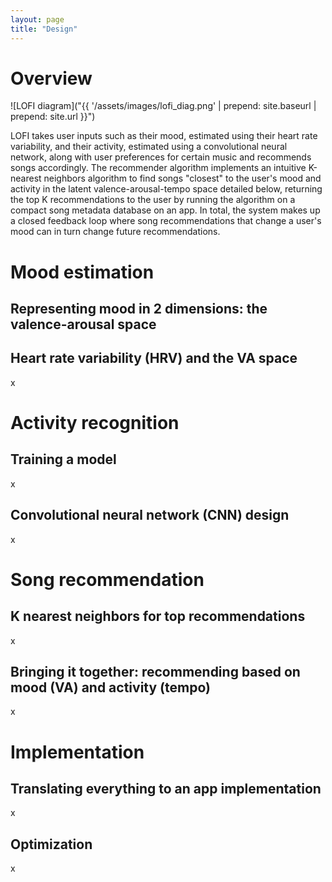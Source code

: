 ```yaml
---
layout: page
title: "Design"
---
```


# Overview



![LOFI diagram]("{{ '/assets/images/lofi_diag.png' | prepend: site.baseurl | prepend: site.url }}")

LOFI takes user inputs such as their mood, estimated using their heart rate variability, and their activity, estimated using a convolutional neural network, along with user preferences for certain music and recommends songs accordingly. The recommender algorithm implements an intuitive K-nearest neighbors algorithm to find songs "closest" to the user's mood and activity in the latent valence-arousal-tempo space detailed below, returning the top K recommendations to the user by running the algorithm on a compact song metadata database on an app. In total, the system makes up a closed feedback loop where song recommendations that change a user's mood can in turn change future recommendations.



# Mood estimation

## Representing mood in 2 dimensions: the valence-arousal space



## Heart rate variability (HRV) and the VA space 

x



# Activity recognition

## Training a model 

x

## Convolutional neural network (CNN) design

x



# Song recommendation

## K nearest neighbors for top recommendations 

x

## Bringing it together: recommending based on mood (VA) and activity (tempo)

x



# Implementation

## Translating everything to an app implementation 

x

## Optimization 

x